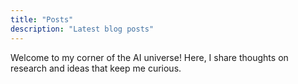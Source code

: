 ```yaml
---
title: "Posts"
description: "Latest blog posts"
---
```


Welcome to my corner of the AI universe! 
Here, I share thoughts on research and ideas that keep me curious.
